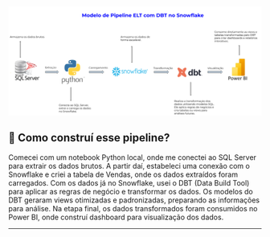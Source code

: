![Pipeline Snowflake](https://github.com/devrafael26/Pipeline-ELT-Snowflake-DBT/blob/main/ELT%20Snowflake.png?raw=true)

## 🔧 Como construí esse pipeline?
Comecei com um notebook Python local, onde me conectei ao SQL Server para extrair os dados brutos. A partir daí, estabeleci uma conexão com o Snowflake e criei a tabela de Vendas, onde os dados extraídos foram carregados.
Com os dados já no Snowflake, usei o DBT (Data Build Tool) para aplicar as regras de negócio e transformar os dados. Os modelos do DBT geraram views otimizadas e padronizadas, preparando as informações para análise.
Na etapa final, os dados transformados foram consumidos no Power BI, onde construí dashboard para visualização dos dados.
________________________________________
